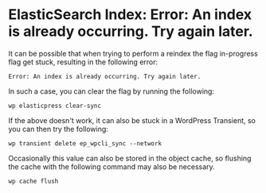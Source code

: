 #  ElasticSearch Index: Error: An index is already occurring. Try again later. 

It can be possible that when trying to perform a reindex the flag in-progress flag get stuck, resulting in the following error:
```
Error: An index is already occurring. Try again later.
```
In such a case, you can clear the flag by running the following:
```
wp elasticpress clear-sync 
```
If the above doesn't work, it can also be stuck in a WordPress Transient, so you can then try the following:
```
wp transient delete ep_wpcli_sync --network
```
Occasionally this value can also be stored in the object cache, so flushing the cache with the following command may also be necessary.
```
wp cache flush
```